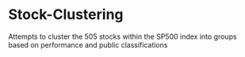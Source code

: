 # Stock-Clustering
Attempts to cluster the 505 stocks within the SP500 index into groups based on performance and public classifications
